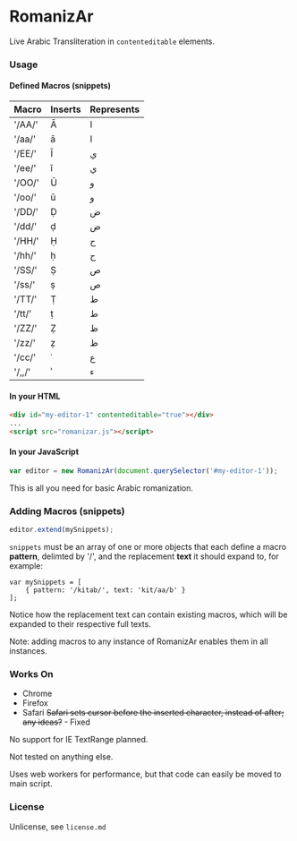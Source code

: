 # RomanizAr

Live Arabic Transliteration in <code>contenteditable</code> elements.

### Usage

#### Defined Macros (snippets)

| Macro | Inserts | Represents |
--------|---------|-------------
| '/AA/' | &#256; | ا |
| '/aa/' | &#257; | ا |
| '/EE/' | &#298; | ي |
| '/ee/' | &#299; | ي |
| '/OO/' | &#362; | و |
| '/oo/' | &#363; | و |
| '/DD/' | &#7692; | ض |
| '/dd/' | &#7693; | ض |
| '/HH/' | &#7716; | ح |
| '/hh/' | &#7717; | ح |
| '/SS/' | &#7778; | ص |
| '/ss/' | &#7779; | ص |
| '/TT/' | &#7788; | ط |
| '/tt/' | &#7789; | ط |
| '/ZZ/' | &#7826; | ظ |
| '/zz/' | &#7827; | ظ |
| '/cc/' | &#703; | ع |
| '/,,/' | &#702; | ء |

#### In your HTML

```HTML
<div id="my-editor-1" contenteditable="true"></div>
...
<script src="romanizar.js"></script>
```

#### In your JavaScript

```JavaScript
var editor = new RomanizAr(document.querySelector('#my-editor-1'));
```

This is all you need for basic Arabic romanization.

### Adding Macros (snippets)

```JavaScript
editor.extend(mySnippets);
```
<code>snippets</code> must be an array of one or more objects that each define a macro __pattern__, delimted by '/', and the replacement __text__ it should expand to, for example:
```JavaAcript
var mySnippets = [
    { pattern: '/kitab/', text: 'kit/aa/b' }
];
```
Notice how the replacement text can contain existing macros, which will be expanded to their respective full texts.

Note: adding macros to any instance of RomanizAr enables them in all instances. 

### Works On

- Chrome
- Firefox
- Safari
 ~~Safari sets cursor before the inserted character, instead of after; any ideas?~~ - Fixed

No support for IE TextRange planned.

Not tested on anything else.

Uses web workers for performance, but that code can easily be moved to main script.

### License

Unlicense, see ```license.md```